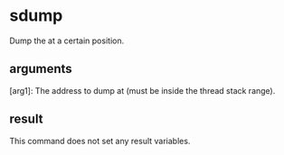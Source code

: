 # sdump

Dump the at a certain position.

## arguments

\[arg1\]: The address to dump at (must be inside the thread stack range).

## result

This command does not set any result variables.
